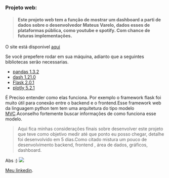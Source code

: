 ### Projeto web: 
> #### Este projeto  web tem a função de mostrar um dashboard  a parti de dados sobre o desenvolvedor **Mateus Varelo**, dados esses  de plataformas pública, como youtube e spotify. Com chance de futuras implementações.

O site está disponivel [aqui](https://vizwebdash.herokuapp.com/) 

Se você prepefere rodar em sua máquina, adianto que a seguintes bibliotecas serão necessarias.

* [pandas 1.3.2](https://pandas.pydata.org/docs/index.html)
* [dash 1.21.0](https://plotly.com/)
* [Flask 2.0.1](https://flask.palletsprojects.com/en/2.0.x/)
* [plotly 5.2.1](https://plotly.com/)

É Preciso entender como elas funciona. Por exemplo o framework flask foi muito útil para conexão entre o backend e o frontend.Esse framework web  da linguagem python tem tem uma  arquitetura do tipo modelo [MVC](https://www.lewagon.com/pt-BR/blog/o-que-e-padrao-mvc#:~:text=O%20MVC%20%C3%A9%20uma%20sigla,sejam%20mais%20r%C3%A1pidas%20e%20din%C3%A2micas.).Aconselho fortemente buscar informações de como funciona esse modelo.


> Aqui fica minhas considerações finais sobre desenvolver este projeto que teve como objetivo medir até que ponto eu posso chegar, detalhe foi desenvolvido em 5 dias.Como citado mistura um pouco de desenvolvimento backend, frontend , área de dados, gráficos, dashboard.

Abs :)
<img src = "https://i.pinimg.com/originals/24/5a/2c/245a2cf122934fd014e67e2ace2b07c5.gif">

[Meu linkedin](https://www.linkedin.com/in/mateusvarelo/).